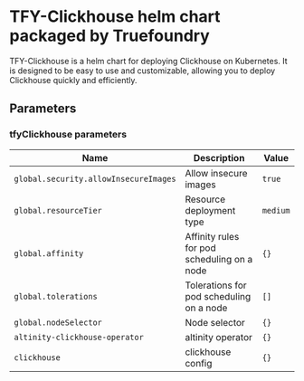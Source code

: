 # TFY-Clickhouse helm chart packaged by Truefoundry
TFY-Clickhouse is a helm chart for deploying Clickhouse on Kubernetes. It is designed to be easy to use and customizable, allowing you to deploy Clickhouse quickly and efficiently.

## Parameters

### tfyClickhouse parameters

| Name                                  | Description                                 | Value    |
| ------------------------------------- | ------------------------------------------- | -------- |
| `global.security.allowInsecureImages` | Allow insecure images                       | `true`   |
| `global.resourceTier`                 | Resource deployment type                    | `medium` |
| `global.affinity`                     | Affinity rules for pod scheduling on a node | `{}`     |
| `global.tolerations`                  | Tolerations for pod scheduling on a node    | `[]`     |
| `global.nodeSelector`                 | Node selector                               | `{}`     |
| `altinity-clickhouse-operator`        | altinity operator                           | `{}`     |
| `clickhouse`                          | clickhouse config                           | `{}`     |
